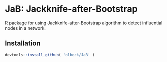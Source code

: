 # JaB: Jackknife-after-Bootstrap

R package for using Jackknife-after-Bootstrap algorithm to detect influential nodes in a network. 

## Installation 

```r
devtools::install_github( 'olbeck/JaB' )
```



